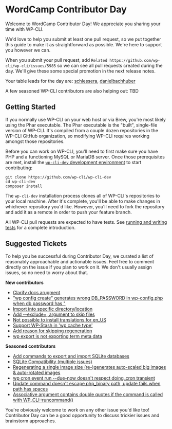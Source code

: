 # WordCamp Contributor Day

Welcome to WordCamp Contributor Day! We appreciate you sharing your time with WP-CLI.

We'd love to help you submit at least one pull request, so we put together this guide to make it as straightforward as possible. We're here to support you however we can.

When you submit your pull request, add `Related https://github.com/wp-cli/wp-cli/issues/5985` so we can see all pull requests created during the day. We'll give these some special promotion in the next release notes.

Your table leads for the day are: [schlessera](https://github.com/schlessera), [danielbachhuber](https://github.com/danielbachhuber)

A few seasoned WP-CLI contributors are also helping out: TBD

## Getting Started

If you normally use WP-CLI on your web host or via Brew, you're most likely using the Phar executable. The Phar executable is the "built", single-file version of WP-CLI. It's compiled from a couple dozen repositories in the WP-CLI GitHub organization, so modifying WP-CLI requires working amongst those repositories.

Before you can work on WP-CLI, you'll need to first make sure you have PHP and a functioning MySQL or MariaDB server. Once those prerequisites are met, install the [`wp-cli-dev` development environment](https://github.com/wp-cli/wp-cli-dev) to start contributing:

```
git clone https://github.com/wp-cli/wp-cli-dev
cd wp-cli-dev
composer install
```

The `wp-cli-dev` installation process clones all of WP-CLI's repositories to your local machine. After it's complete, you'll be able to make changes in whichever repository you'd like. However, you'll need to fork the repository and add it as a remote in order to push your feature branch.

All WP-CLI pull requests are expected to have tests. See [running and writing tests](https://make.wordpress.org/cli/handbook/contributions/pull-requests/#running-and-writing-tests) for a complete introduction.

## Suggested Tickets

To help you be successful during Contributor Day, we curated a list of reasonably approachable and actionable issues. Feel free to comment directly on the issue if you plan to work on it. We don't usually assign issues, so no need to worry about that.

**New contributors**

- [Clarify docs arugment](https://github.com/wp-cli/language-command/issues/90)
- ["wp config create" generates wrong DB_PASSWORD in wp-config.php when db password has "](https://github.com/wp-cli/config-command/issues/180)
- [Import into specific directory/location](https://github.com/wp-cli/media-command/issues/146)
- [Add --exclude=<file>,<file> argument to skip files](https://github.com/wp-cli/checksum-command/issues/64)
- [Not possible to install translations for en_US](https://github.com/wp-cli/language-command/issues/84)
- [Support WP-Stash in 'wp cache type'](https://github.com/wp-cli/cache-command/issues/68)
- [Add reason for skipping regeneration](https://github.com/wp-cli/media-command/issues/95)
- [wp export is not exporting term meta data](https://github.com/wp-cli/export-command/issues/42)

**Seasoned contributors**

- [Add commands to export and import SQLite databases](https://github.com/wp-cli/ideas/issues/188)
- [SQLite Compatibility (multiple issues)](https://github.com/wp-cli/.github/issues/94)
- [Regenerating a single image size (re-)generates auto-scaled big images & auto-rotated images](https://github.com/wp-cli/media-command/issues/196)
- [wp cron event run --due-now doesn't respect doing_cron transient](https://github.com/wp-cli/cron-command/issues/27)
- [Update command doesn't escape php_binary path, update fails when path has spaces](https://github.com/wp-cli/wp-cli/issues/5815)
- [Associative argument contains double quotes if the command is called with WP_CLI::runcommand()](https://github.com/wp-cli/wp-cli/issues/5541)

You're obviously welcome to work on any other issue you'd like too! Contributor Day can be a good opportunity to discuss trickier issues and brainstorm approaches.
